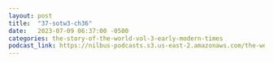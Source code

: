```yaml
---
layout: post
title:  "37-sotw3-ch36"
date:   2023-07-09 06:37:00 -0500
categories: the-story-of-the-world-vol-3-early-modern-times
podcast_link: https://nilbus-podcasts.s3.us-east-2.amazonaws.com/the-well-trained-mind/The%20Story%20of%20the%20World%20Vol.%203%20Early%20Modern%20Times/37-sotw3-ch36.mp3
---
```

